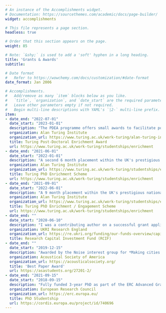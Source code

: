 ```yaml
---
# An instance of the Accomplishments widget.
# Documentation: https://sourcethemes.com/academic/docs/page-builder/
widget: accomplishments

# This file represents a page section.
headless: true

# Order that this section appears on the page.
weight: 85

# Note: `&shy;` is used to add a 'soft' hyphen in a long heading.
title: 'Grants & Awards'
subtitle:

# Date format
#   Refer to https://wowchemy.com/docs/customization/#date-format
date_format: Jan 2006

# Accomplishments.
#   Add/remove as many `item` blocks below as you like.
#   `title`, `organization`, and `date_start` are the required parameters.
#   Leave other parameters empty if not required.
#   Begin multi-line descriptions with YAML's `|2-` multi-line prefix.
item:
- date_end: "2022-07-01"
  date_start: "2023-01-01"
  description: "The PDEA programme offers small awards to facilitate postdoctoral activity throughout the UK with the aim of building the foundations for an engaged postdoctoral community working on topics related to data science and AI. The Turing’s PDEA scheme is designed to provide development opportunities in three key areas: learning new skills, collaboration, and developing research independence."
  organization: Alan Turing Institute
  organization_url: https://www.turing.ac.uk/work-turing/alan-turing-institute-post-doctoral-enrichment-awards-2022
  title: Turing Post-Doctoral Enrichment Award
  url: https://www.turing.ac.uk/work-turing/studentships/enrichment
- date_end: "2021-06-01"
  date_start: "2022-01-01"
  description: "A second 6 month placement within the UK's prestigious national institute for data science."
  organization: Alan Turing Institute
  organization_url: https://www.turing.ac.uk/work-turing/studentships/enrichment
  title: Turing PhD Enrichment Scheme
  url: https://www.turing.ac.uk/work-turing/studentships/enrichment
- date_end: "2021-09-01"
  date_start: "2022-06-01"
  description: "A 9 month placement within the UK's prestigious national institute for data science. During this period I will focus on developing a Bayesian hierarchical approach to modelling urban soundscape perception."
  organization: Alan Turing Institute
  organization_url: https://www.turing.ac.uk/work-turing/studentships/enrichment
  title: Turing PhD Enrichment / Engagement Scheme
  url: https://www.turing.ac.uk/work-turing/studentships/enrichment
- date_end: ""
  date_start: "2020-06-10"
  description: "I was a contributing author on a successful grant application for £50,480 to purchase professional-level equipment for remote acoustic and environmental monitors."
  organization: UKRI Research England
  organization_url: https://re.ukri.org/funding/our-funds-overview/capital-funding/
  title: Research Capital Investment Fund (RCIF)
- date_end: ""
  date_start: "2019-12-15"
  description: "Awarded by the Noise interest group for *Making cities smarter with new soundscape indices* presented at the 178th Meeting of the Acoustical Society of America in San Diego, CA."
  organization: Acoustical Society of America
  organization_url: https://acousticalsociety.org/
  title: 'Best Paper Award'
  url: https://asastudents.org/27201-2/
- date_end: "2021-09-15"
  date_start: "2018-09-15"
  description: "Fully funded 3-year PhD as part of the ERC Advanced Grant no. 740696: Soundscape Indices - SSID"
  organization: European Research Council
  organization_url: https://erc.europa.eu/
  title: PhD Studentship
  url: https://cordis.europa.eu/project/id/740696
---
```

